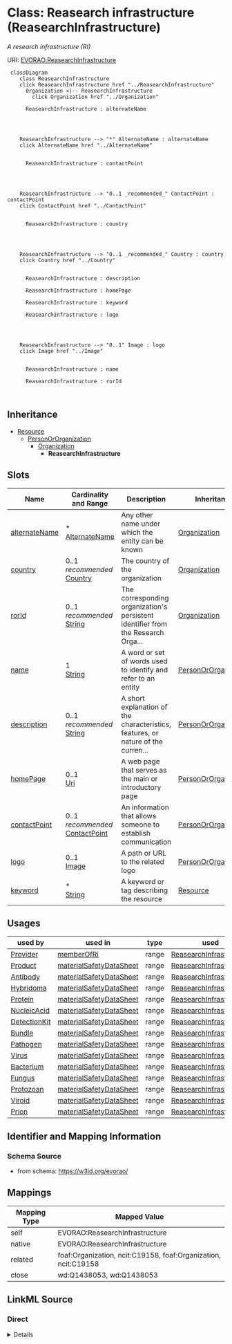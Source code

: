 

# Class: Reasearch infrastructure (ReasearchInfrastructure) 


_A research infrastructure (RI)_





URI: [EVORAO:ReasearchInfrastructure](https://w3id.org/evorao/ReasearchInfrastructure)






```mermaid
 classDiagram
    class ReasearchInfrastructure
    click ReasearchInfrastructure href "../ReasearchInfrastructure"
      Organization <|-- ReasearchInfrastructure
        click Organization href "../Organization"
      
      ReasearchInfrastructure : alternateName
        
          
    
    
    ReasearchInfrastructure --> "*" AlternateName : alternateName
    click AlternateName href "../AlternateName"

        
      ReasearchInfrastructure : contactPoint
        
          
    
    
    ReasearchInfrastructure --> "0..1 _recommended_" ContactPoint : contactPoint
    click ContactPoint href "../ContactPoint"

        
      ReasearchInfrastructure : country
        
          
    
    
    ReasearchInfrastructure --> "0..1 _recommended_" Country : country
    click Country href "../Country"

        
      ReasearchInfrastructure : description
        
      ReasearchInfrastructure : homePage
        
      ReasearchInfrastructure : keyword
        
      ReasearchInfrastructure : logo
        
          
    
    
    ReasearchInfrastructure --> "0..1" Image : logo
    click Image href "../Image"

        
      ReasearchInfrastructure : name
        
      ReasearchInfrastructure : rorId
        
      
```





## Inheritance
* [Resource](Resource.md)
    * [PersonOrOrganization](PersonOrOrganization.md)
        * [Organization](Organization.md)
            * **ReasearchInfrastructure**



## Slots

| Name | Cardinality and Range | Description | Inheritance |
| ---  | --- | --- | --- |
| [alternateName](alternateName.md) | * <br/> [AlternateName](AlternateName.md) | Any other name under which the entity can be known | [Organization](Organization.md) |
| [country](country.md) | 0..1 _recommended_ <br/> [Country](Country.md) | The country of the organization | [Organization](Organization.md) |
| [rorId](rorId.md) | 0..1 _recommended_ <br/> [String](String.md) | The corresponding organization's persistent identifier from the Research Orga... | [Organization](Organization.md) |
| [name](name.md) | 1 <br/> [String](String.md) | A word or set of words used to identify and refer to an entity | [PersonOrOrganization](PersonOrOrganization.md) |
| [description](description.md) | 0..1 _recommended_ <br/> [String](String.md) | A short explanation of the characteristics, features, or nature of the curren... | [PersonOrOrganization](PersonOrOrganization.md) |
| [homePage](homePage.md) | 0..1 <br/> [Uri](Uri.md) | A web page that serves as the main or introductory page | [PersonOrOrganization](PersonOrOrganization.md) |
| [contactPoint](contactPoint.md) | 0..1 _recommended_ <br/> [ContactPoint](ContactPoint.md) | An information that allows someone to establish communication | [PersonOrOrganization](PersonOrOrganization.md) |
| [logo](logo.md) | 0..1 <br/> [Image](Image.md) | A path or URL to the related logo | [PersonOrOrganization](PersonOrOrganization.md) |
| [keyword](keyword.md) | * <br/> [String](String.md) | A keyword or tag describing the resource | [Resource](Resource.md) |





## Usages

| used by | used in | type | used |
| ---  | --- | --- | --- |
| [Provider](Provider.md) | [memberOfRi](memberOfRi.md) | range | [ReasearchInfrastructure](ReasearchInfrastructure.md) |
| [Product](Product.md) | [materialSafetyDataSheet](materialSafetyDataSheet.md) | range | [ReasearchInfrastructure](ReasearchInfrastructure.md) |
| [Antibody](Antibody.md) | [materialSafetyDataSheet](materialSafetyDataSheet.md) | range | [ReasearchInfrastructure](ReasearchInfrastructure.md) |
| [Hybridoma](Hybridoma.md) | [materialSafetyDataSheet](materialSafetyDataSheet.md) | range | [ReasearchInfrastructure](ReasearchInfrastructure.md) |
| [Protein](Protein.md) | [materialSafetyDataSheet](materialSafetyDataSheet.md) | range | [ReasearchInfrastructure](ReasearchInfrastructure.md) |
| [NucleicAcid](NucleicAcid.md) | [materialSafetyDataSheet](materialSafetyDataSheet.md) | range | [ReasearchInfrastructure](ReasearchInfrastructure.md) |
| [DetectionKit](DetectionKit.md) | [materialSafetyDataSheet](materialSafetyDataSheet.md) | range | [ReasearchInfrastructure](ReasearchInfrastructure.md) |
| [Bundle](Bundle.md) | [materialSafetyDataSheet](materialSafetyDataSheet.md) | range | [ReasearchInfrastructure](ReasearchInfrastructure.md) |
| [Pathogen](Pathogen.md) | [materialSafetyDataSheet](materialSafetyDataSheet.md) | range | [ReasearchInfrastructure](ReasearchInfrastructure.md) |
| [Virus](Virus.md) | [materialSafetyDataSheet](materialSafetyDataSheet.md) | range | [ReasearchInfrastructure](ReasearchInfrastructure.md) |
| [Bacterium](Bacterium.md) | [materialSafetyDataSheet](materialSafetyDataSheet.md) | range | [ReasearchInfrastructure](ReasearchInfrastructure.md) |
| [Fungus](Fungus.md) | [materialSafetyDataSheet](materialSafetyDataSheet.md) | range | [ReasearchInfrastructure](ReasearchInfrastructure.md) |
| [Protozoan](Protozoan.md) | [materialSafetyDataSheet](materialSafetyDataSheet.md) | range | [ReasearchInfrastructure](ReasearchInfrastructure.md) |
| [Viroid](Viroid.md) | [materialSafetyDataSheet](materialSafetyDataSheet.md) | range | [ReasearchInfrastructure](ReasearchInfrastructure.md) |
| [Prion](Prion.md) | [materialSafetyDataSheet](materialSafetyDataSheet.md) | range | [ReasearchInfrastructure](ReasearchInfrastructure.md) |






## Identifier and Mapping Information







### Schema Source


* from schema: https://w3id.org/evorao/




## Mappings

| Mapping Type | Mapped Value |
| ---  | ---  |
| self | EVORAO:ReasearchInfrastructure |
| native | EVORAO:ReasearchInfrastructure |
| related | foaf:Organization, ncit:C19158, foaf:Organization, ncit:C19158 |
| close | wd:Q1438053, wd:Q1438053 |







## LinkML Source

<!-- TODO: investigate https://stackoverflow.com/questions/37606292/how-to-create-tabbed-code-blocks-in-mkdocs-or-sphinx -->

### Direct

<details>
```yaml
name: ReasearchInfrastructure
description: A research infrastructure (RI)
title: Reasearch infrastructure
from_schema: https://w3id.org/evorao/
close_mappings:
- wd:Q1438053
- wd:Q1438053
related_mappings:
- foaf:Organization
- ncit:C19158
- foaf:Organization
- ncit:C19158
is_a: Organization

```
</details>

### Induced

<details>
```yaml
name: ReasearchInfrastructure
description: A research infrastructure (RI)
title: Reasearch infrastructure
from_schema: https://w3id.org/evorao/
close_mappings:
- wd:Q1438053
- wd:Q1438053
related_mappings:
- foaf:Organization
- ncit:C19158
- foaf:Organization
- ncit:C19158
is_a: Organization
attributes:
  alternateName:
    name: alternateName
    description: Any other name under which the entity can be known
    title: alternate name
    comments:
    - This includes previous names, acronyms, former taxonomic terms, and other variations.
      This information can serve as keywords for search purposes and as a bridge with
      other projects that use different naming systems or taxonomies
    from_schema: https://w3id.org/evorao/
    exact_mappings:
    - schema:alternateName
    - dct:alternative
    - iao:0000118
    close_mappings:
    - wdp:P4970
    rank: 1000
    alias: alternateName
    owner: ReasearchInfrastructure
    domain_of:
    - Organization
    - CommonName
    - AlternateName
    range: AlternateName
    required: false
    multivalued: true
  country:
    name: country
    description: The country of the organization
    title: country
    from_schema: https://w3id.org/evorao/
    rank: 1000
    alias: country
    owner: ReasearchInfrastructure
    domain_of:
    - Organization
    range: Country
    required: false
    recommended: true
    multivalued: false
  rorId:
    name: rorId
    description: The corresponding organization's persistent identifier from the Research
      Organization Registry (ROR)
    title: ROR iD
    from_schema: https://w3id.org/evorao/
    exact_mappings:
    - wdp:P6782
    related_mappings:
    - dwc:institutionCode
    rank: 1000
    alias: rorId
    owner: ReasearchInfrastructure
    domain_of:
    - Organization
    range: string
    required: false
    recommended: true
    multivalued: false
  name:
    name: name
    description: A word or set of words used to identify and refer to an entity
    title: name
    from_schema: https://w3id.org/evorao/
    exact_mappings:
    - schema:name
    - vcard:fn
    close_mappings:
    - rdfs:label
    - dct:title
    rank: 1000
    slot_uri: foaf:name
    alias: name
    owner: ReasearchInfrastructure
    domain_of:
    - PersonOrOrganization
    - File
    - ContactPoint
    range: string
    required: true
    multivalued: false
  description:
    name: description
    description: A short explanation of the characteristics, features, or nature of
      the current item
    title: description
    comments:
    - Describe this item in few lines. This description will serve as a summary to
      present the resource.
    from_schema: https://w3id.org/evorao/
    exact_mappings:
    - schema:description
    close_mappings:
    - schema:description
    rank: 1000
    slot_uri: dct:description
    alias: description
    owner: ReasearchInfrastructure
    domain_of:
    - PersonOrOrganization
    - Dataset
    - DataService
    - Term
    - File
    - ContactPoint
    - License
    - Certification
    range: string
    required: false
    recommended: true
    multivalued: false
  homePage:
    name: homePage
    description: A web page that serves as the main or introductory page
    title: home page
    from_schema: https://w3id.org/evorao/
    close_mappings:
    - swo:0004006
    rank: 1000
    slot_uri: foaf:homepage
    alias: homePage
    owner: ReasearchInfrastructure
    domain_of:
    - PersonOrOrganization
    range: uri
    required: false
    multivalued: false
  contactPoint:
    name: contactPoint
    description: An information that allows someone to establish communication
    title: contact point
    from_schema: https://w3id.org/evorao/
    exact_mappings:
    - schema:contactPoint
    rank: 1000
    slot_uri: dcat:contactPoint
    alias: contactPoint
    owner: ReasearchInfrastructure
    domain_of:
    - PersonOrOrganization
    - ProductOrService
    range: ContactPoint
    required: false
    recommended: true
    multivalued: false
  logo:
    name: logo
    description: A path or URL to the related logo
    title: logo
    from_schema: https://w3id.org/evorao/
    exact_mappings:
    - schema:logo
    rank: 1000
    alias: logo
    owner: ReasearchInfrastructure
    domain_of:
    - PersonOrOrganization
    - License
    - Certification
    range: Image
    required: false
    multivalued: false
  keyword:
    name: keyword
    description: A keyword or tag describing the resource
    title: keyword
    from_schema: https://w3id.org/evorao/
    rank: 1000
    slot_uri: dcat:keyword
    alias: keyword
    owner: ReasearchInfrastructure
    domain_of:
    - Resource
    range: string
    required: false
    multivalued: true

```
</details>